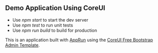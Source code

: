 ## Demo Application Using CoreUI

* Use _npm start_ to start the dev server
* Use _npm test_ to run unit tests
* Use _npm run build_ to build for production

This is an application built with [AppRun](https://github.com/yysun/apprun) using the
[CoreUI Free Bootstrap Admin Template](https://github.com/coreui/coreui-free-bootstrap-admin-template).
